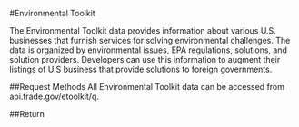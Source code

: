 
#Environmental Toolkit

The Environmental Toolkit data provides information about various U.S. businesses that furnish services for solving environmental challenges.  The data is organized by environmental issues, EPA regulations, solutions, and solution providers.  Developers can use this information to augment their listings of U.S business that provide solutions to foreign governments.

##Request Methods
All Environmental Toolkit data can be accessed from api.trade.gov/etoolkit/q.

##Return 
